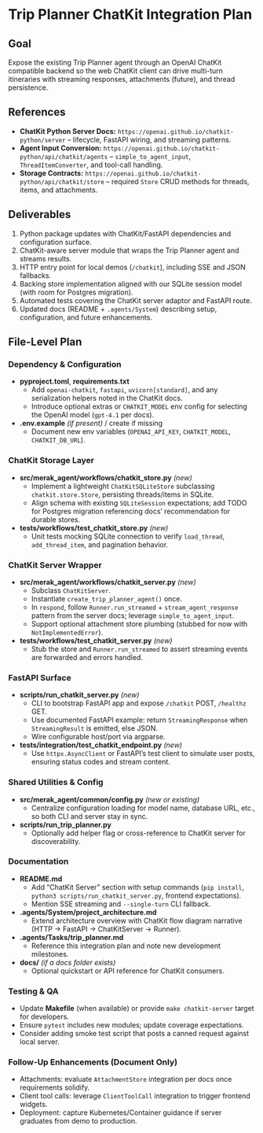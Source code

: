# Trip Planner ChatKit Integration Plan

## Goal
Expose the existing Trip Planner agent through an OpenAI ChatKit compatible backend so the web ChatKit client can drive multi-turn itineraries with streaming responses, attachments (future), and thread persistence.

## References
- **ChatKit Python Server Docs:** `https://openai.github.io/chatkit-python/server` – lifecycle, FastAPI wiring, and streaming patterns.
- **Agent Input Conversion:** `https://openai.github.io/chatkit-python/api/chatkit/agents` – `simple_to_agent_input`, `ThreadItemConverter`, and tool-call handling.
- **Storage Contracts:** `https://openai.github.io/chatkit-python/api/chatkit/store` – required `Store` CRUD methods for threads, items, and attachments.

## Deliverables
1. Python package updates with ChatKit/FastAPI dependencies and configuration surface.
2. ChatKit-aware server module that wraps the Trip Planner agent and streams results.
3. HTTP entry point for local demos (`/chatkit`), including SSE and JSON fallbacks.
4. Backing store implementation aligned with our SQLite session model (with room for Postgres migration).
5. Automated tests covering the ChatKit server adaptor and FastAPI route.
6. Updated docs (README + `.agents/System`) describing setup, configuration, and future enhancements.

## File-Level Plan

### Dependency & Configuration
- **pyproject.toml**, **requirements.txt**
  - Add `openai-chatkit`, `fastapi`, `uvicorn[standard]`, and any serialization helpers noted in the ChatKit docs.
  - Introduce optional extras or `CHATKIT_MODEL` env config for selecting the OpenAI model (`gpt-4.1` per docs).
- **.env.example** *(if present)* / create if missing
  - Document new env variables (`OPENAI_API_KEY`, `CHATKIT_MODEL`, `CHATKIT_DB_URL`).

### ChatKit Storage Layer
- **src/merak_agent/workflows/chatkit_store.py** *(new)*
  - Implement a lightweight `ChatKitSQLiteStore` subclassing `chatkit.store.Store`, persisting threads/items in SQLite.
  - Align schema with existing `SQLiteSession` expectations; add TODO for Postgres migration referencing docs’ recommendation for durable stores.
- **tests/workflows/test_chatkit_store.py** *(new)*
  - Unit tests mocking SQLite connection to verify `load_thread`, `add_thread_item`, and pagination behavior.

### ChatKit Server Wrapper
- **src/merak_agent/workflows/chatkit_server.py** *(new)*
  - Subclass `ChatKitServer`.
  - Instantiate `create_trip_planner_agent()` once.
  - In `respond`, follow `Runner.run_streamed` + `stream_agent_response` pattern from the server docs; leverage `simple_to_agent_input`.
  - Support optional attachment store plumbing (stubbed for now with `NotImplementedError`).
- **tests/workflows/test_chatkit_server.py** *(new)*
  - Stub the store and `Runner.run_streamed` to assert streaming events are forwarded and errors handled.

### FastAPI Surface
- **scripts/run_chatkit_server.py** *(new)*
  - CLI to bootstrap FastAPI app and expose `/chatkit` POST, `/healthz` GET.
  - Use documented FastAPI example: return `StreamingResponse` when `StreamingResult` is emitted, else JSON.
  - Wire configurable host/port via argparse.
- **tests/integration/test_chatkit_endpoint.py** *(new)*
  - Use `httpx.AsyncClient` or FastAPI’s test client to simulate user posts, ensuring status codes and stream content.

### Shared Utilities & Config
- **src/merak_agent/common/config.py** *(new or existing)*
  - Centralize configuration loading for model name, database URL, etc., so both CLI and server stay in sync.
- **scripts/run_trip_planner.py**
  - Optionally add helper flag or cross-reference to ChatKit server for discoverability.

### Documentation
- **README.md**
  - Add “ChatKit Server” section with setup commands (`pip install`, `python3 scripts/run_chatkit_server.py`, frontend expectations).
  - Mention SSE streaming and `--single-turn` CLI fallback.
- **.agents/System/project_architecture.md**
  - Extend architecture overview with ChatKit flow diagram narrative (HTTP -> FastAPI -> ChatKitServer -> Runner).
- **.agents/Tasks/trip_planner.md**
  - Reference this integration plan and note new development milestones.
- **docs/** *(if a docs folder exists)*
  - Optional quickstart or API reference for ChatKit consumers.

### Testing & QA
- Update **Makefile** (when available) or provide `make chatkit-server` target for developers.
- Ensure `pytest` includes new modules; update coverage expectations.
- Consider adding smoke test script that posts a canned request against local server.

### Follow-Up Enhancements (Document Only)
- Attachments: evaluate `AttachmentStore` integration per docs once requirements solidify.
- Client tool calls: leverage `ClientToolCall` integration to trigger frontend widgets.
- Deployment: capture Kubernetes/Container guidance if server graduates from demo to production.

